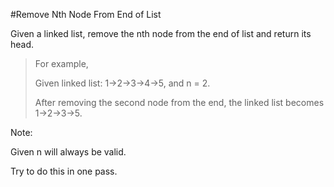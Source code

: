 #Remove Nth Node From End of List

Given a linked list, remove the nth node from the end of list and return its head.

> For example,
>
>   Given linked list: 1->2->3->4->5, and n = 2.
>
>   After removing the second node from the end, the linked list becomes 1->2->3->5.

Note:

Given n will always be valid.

Try to do this in one pass.


